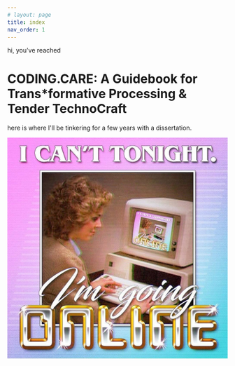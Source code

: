 ```yaml
---
# layout: page
title: index
nav_order: 1 
---
```


hi, you've reached

# CODING.CARE: A Guidebook for Trans*formative Processing & Tender TechnoCraft

here is where I'll be tinkering for a few years with a dissertation.

!["I can't tonight, I'm going online"](assets/img/goingonline.jpg)

